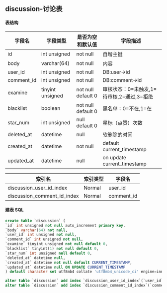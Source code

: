 ## discussion-讨论表

#### 表结构

| 字段名     | 字段类型         | 是否为空和默认值   | 字段描述                                  |
| ---------- | ---------------- | ------------------ | ----------------------------------------- |
| id         | int unsigned     | not null           | 自增主键                                  |
| body       | varchar(64)      | not null           | 内容                                      |
| user_id    | int unsigned     | not null           | DB:user->id                               |
| comment_id | int unsigned     | not null           | DB:comment->id                            |
| examine    | tinyint unsigned | not null default 0 | 审核状态：0=未触发,1=待审核,2=通过,3=拒绝 |
| blacklist  | boolean          | not null default 0 | 黑名单：0=不在,1=在                       |
| star_num   | int unsigned     | null default 0     | 星标（点赞）次数                          |
| deleted_at | datetime         | null               | 软删除的时间                              |
| created_at | datetime         | not null           | default current_timestamp                 |
| updated_at | datetime         | null               | on update current_timestamp               |

| 索引名                      | 索引类型 | 字段名     |
| --------------------------- | -------- | ---------- |
| discussion_user_id_index    | Normal   | user_id    |
| discussion_comment_id_index | Normal   | comment_id |

#### 建表 SQL

```sql
create table `discussion` (
`id` int unsigned not null auto_increment primary key,
`body` varchar(64) not null,
`user_id` int unsigned not null,
`comment_id` int unsigned not null,
`examine` tinyint unsigned not null default 0,
`blacklist` tinyint(1) not null default 0,
`star_num` int unsigned null default 0,
`deleted_at` datetime null,
`created_at` datetime not null default CURRENT_TIMESTAMP,
`updated_at` datetime null ON UPDATE CURRENT_TIMESTAMP
) default character set utf8mb4 collate 'utf8mb4_unicode_ci' engine=innodb;

alter table `discussion` add index `discussion_user_id_index`(`user_id`);
alter table `discussion` add index `discussion_comment_id_index`(`comment_id`);
```

